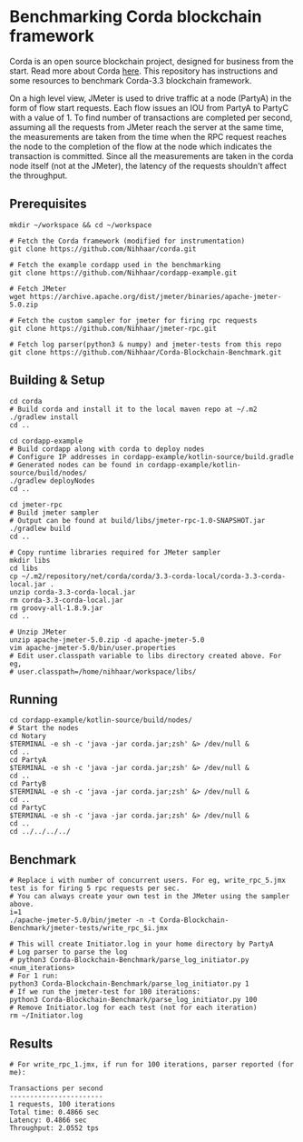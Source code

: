 # Benchmarking Corda blockchain framework

Corda is an open source blockchain project, designed for business from the start. Read more about Corda [here](https://github.com/corda/corda). This repository has instructions and some resources to benchmark Corda-3.3 blockchain framework. 

On a high level view, JMeter is used to drive traffic at a node (PartyA) in the form of flow start requests. Each flow issues an IOU from PartyA to PartyC with a value of 1. To find number of transactions are completed per second, assuming all the requests from JMeter reach the server at the same time, the measurements are taken from the time when the RPC request reaches the node to the completion of the flow at the node which indicates the transaction is committed. Since all the measurements are taken in the corda node itself (not at the JMeter), the latency of the requests shouldn't affect the throughput.

## Prerequisites

```shell
mkdir ~/workspace && cd ~/workspace

# Fetch the Corda framework (modified for instrumentation)
git clone https://github.com/Nihhaar/corda.git

# Fetch the example cordapp used in the benchmarking
git clone https://github.com/Nihhaar/cordapp-example.git

# Fetch JMeter
wget https://archive.apache.org/dist/jmeter/binaries/apache-jmeter-5.0.zip

# Fetch the custom sampler for jmeter for firing rpc requests
git clone https://github.com/Nihhaar/jmeter-rpc.git

# Fetch log parser(python3 & numpy) and jmeter-tests from this repo
git clone https://github.com/Nihhaar/Corda-Blockchain-Benchmark.git
```



## Building & Setup

```shell
cd corda
# Build corda and install it to the local maven repo at ~/.m2
./gradlew install
cd ..

cd cordapp-example
# Build cordapp along with corda to deploy nodes
# Configure IP addresses in cordapp-example/kotlin-source/build.gradle
# Generated nodes can be found in cordapp-example/kotlin-source/build/nodes/
./gradlew deployNodes
cd ..

cd jmeter-rpc
# Build jmeter sampler
# Output can be found at build/libs/jmeter-rpc-1.0-SNAPSHOT.jar
./gradlew build
cd ..

# Copy runtime libraries required for JMeter sampler
mkdir libs
cd libs
cp ~/.m2/repository/net/corda/corda/3.3-corda-local/corda-3.3-corda-local.jar .
unzip corda-3.3-corda-local.jar
rm corda-3.3-corda-local.jar
rm groovy-all-1.8.9.jar
cd ..

# Unzip JMeter
unzip apache-jmeter-5.0.zip -d apache-jmeter-5.0
vim apache-jmeter-5.0/bin/user.properties
# Edit user.classpath variable to libs directory created above. For eg,
# user.classpath=/home/nihhaar/workspace/libs/
```



## Running

```shell
cd cordapp-example/kotlin-source/build/nodes/
# Start the nodes
cd Notary
$TERMINAL -e sh -c 'java -jar corda.jar;zsh' &> /dev/null &
cd ..
cd PartyA
$TERMINAL -e sh -c 'java -jar corda.jar;zsh' &> /dev/null &
cd ..
cd PartyB
$TERMINAL -e sh -c 'java -jar corda.jar;zsh' &> /dev/null &
cd ..
cd PartyC
$TERMINAL -e sh -c 'java -jar corda.jar;zsh' &> /dev/null &
cd ..
cd ../../../../
```



## Benchmark

```shell
# Replace i with number of concurrent users. For eg, write_rpc_5.jmx test is for firing 5 rpc requests per sec.
# You can always create your own test in the JMeter using the sampler above.
i=1
./apache-jmeter-5.0/bin/jmeter -n -t Corda-Blockchain-Benchmark/jmeter-tests/write_rpc_$i.jmx

# This will create Initiator.log in your home directory by PartyA
# Log parser to parse the log
# python3 Corda-Blockchain-Benchmark/parse_log_initiator.py <num_iterations>
# For 1 run:
python3 Corda-Blockchain-Benchmark/parse_log_initiator.py 1
# If we run the jmeter-test for 100 iterations:
python3 Corda-Blockchain-Benchmark/parse_log_initiator.py 100
# Remove Initiator.log for each test (not for each iteration)
rm ~/Initiator.log
```



## Results

```spreadsheet
# For write_rpc_1.jmx, if run for 100 iterations, parser reported (for me):

Transactions per second
-----------------------
1 requests, 100 iterations
Total time: 0.4866 sec
Latency: 0.4866 sec
Throughput: 2.0552 tps
```
